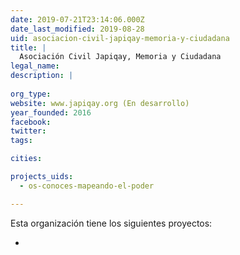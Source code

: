 ```yaml
---
date: 2019-07-21T23:14:06.000Z
date_last_modified: 2019-08-28
uid: asociacion-civil-japiqay-memoria-y-ciudadana
title: |
  Asociación Civil Japiqay, Memoria y Ciudadana
legal_name: 
description: |
  
org_type: 
website: www.japiqay.org (En desarrollo)
year_founded: 2016
facebook: 
twitter: 
tags:

cities: 

projects_uids:
  - os-conoces-mapeando-el-poder

---
```


Esta organización tiene los siguientes proyectos:

- [](/proyectos/os-conoces-mapeando-el-poder)
